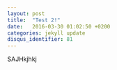 ```yaml
---
layout: post
title:  "Test 2!"
date:   2016-03-30 01:02:50 +0200
categories: jekyll update
disqus_identifier: 81
---
```

SAJHkjhkj